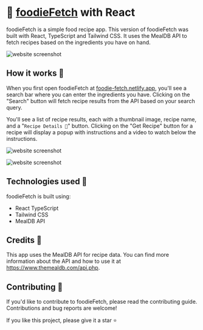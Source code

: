# 🍲 [foodieFetch](https://foodieFetch-react.netlify.app)  with React

<!-- Netlify Status Badge Here -->

foodieFetch is a simple food recipe app. This version of foodieFetch was built with React, TypeScript and Tailwind CSS. It uses the MealDB API to fetch recipes based on the ingredients you have on hand.

![website screenshot](https://foodie-fetch.netlify.app/src/img/og-image.png)

## How it works 🍜

When you first open foodieFetch at [foodie-fetch.netlify.app](https://foodieFetch-react.netlify.app), you'll see a search bar where you can enter the ingredients you have. Clicking on the "Search" button will fetch recipe results from the API based on your search query.

You'll see a list of recipe results, each with a thumbnail image, recipe name, and a "`Recipe Details 🍲`" button. Clicking on the "Get Recipe" button for a recipe will display a popup with instructions and a video to watch below the instructions.

![website screenshot](https://foodie-fetch.netlify.app/src/img/project-screenshot.png)

![website screenshot](https://foodie-fetch.netlify.app/src/img/project-screenshot-1.png)

## Technologies used 🍴

foodieFetch is built using:

- React TypeScript
- Tailwind CSS
- MealDB API

## Credits 🧁

This app uses the MealDB API for recipe data. You can find more information about the API and how to use it at <https://www.themealdb.com/api.php>.

## Contributing 🥄

If you'd like to contribute to foodieFetch, please read the contributing guide. Contributions and bug reports are welcome!

If you like this project, please give it a star ⭐️
